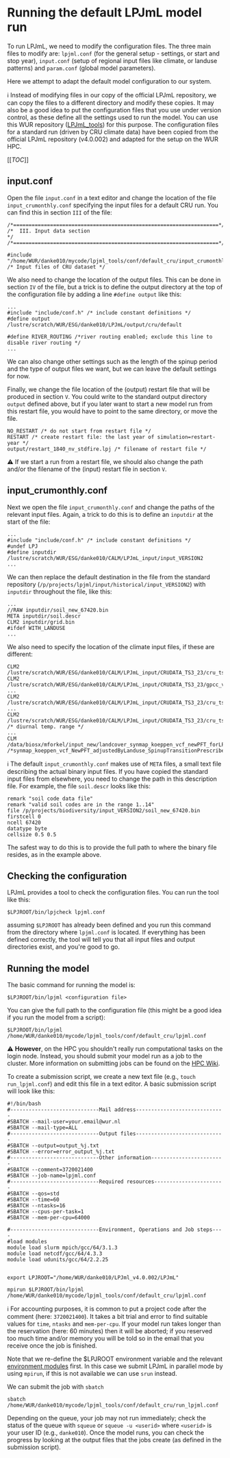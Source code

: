 # Running the default LPJmL model run

To run LPJmL, we need to modify the configuration files. The three main files to modify are: `lpjml.conf` (for the general setup - settings, or start and stop year), `input.conf` (setup of regional input files like climate, or landuse patterns) and `param.conf` (global model parameters).

Here we attempt to adapt the default model configuration to our system. 

:information_source: Instead of modifying files in our copy of the official LPJmL repository, we can copy the files to a different directory and modify these copies. It may also be a good idea to put the configuration files that you use under version control, as these define all the settings used to run the model. You can use this WUR repository ([LPJmL_tools](https://git.wur.nl/danke010/lpjml_tools)) for this purpose. The configuration files for a standard run (driven by CRU climate data) have been copied from the official LPJmL repository (v4.0.002) and adapted for the setup on the WUR HPC.

[[_TOC_]]

## input.conf

Open the file `input.conf` in a text editor and change the location of the file `input_crumonthly.conf` specifying the input files for a default CRU run. You can find this in section `III` of the file:

```
/*===================================================================*/
/*  III. Input data section                                          */
/*===================================================================*/

#include "/home/WUR/danke010/mycode/lpjml_tools/conf/default_cru/input_crumonthly.conf"    /* Input files of CRU dataset */

```

We also need to change the location of the output files. This can be done in section `IV` of the file, but a trick is to define the output directory at the top of the configuration file by adding a line `#define output` like this:

```
...
#include "include/conf.h" /* include constant definitions */
#define output /lustre/scratch/WUR/ESG/danke010/LPJmL/output/cru/default

#define RIVER_ROUTING /*river routing enabled; exclude this line to disable river routing */
...
``` 

We can also change other settings such as the length of the spinup period and the type of output files we want, but we can leave the default settings for now. 

Finally, we change the file location of the (output) restart file that will be produced in section `V`. You could write to the standard output directory `output` defined above, but if you later want to start a new model run from this restart file, you would have to point to the same directory, or move the file. 

```
NO_RESTART /* do not start from restart file */
RESTART /* create restart file: the last year of simulation=restart-year */
output/restart_1840_nv_stdfire.lpj /* filename of restart file */
```

:warning: If we start a run from a restart file, we should also change the path and/or the filename of the (input) restart file in section `V`.

## input_crumonthly.conf

Next we open the file `input_crumonthly.conf` and change the paths of the relevant input files. Again, a trick to do this is to define an `inputdir` at the start of the file:

```
...
#include "include/conf.h" /* include constant definitions */
#undef LPJ
#define inputdir /lustre/scratch/WUR/ESG/danke010/CALM/LPJmL_input/input_VERSION2
...
```

We can then replace the default destination in the file from the standard repository (`/p/projects/lpjml/input/historical/input_VERSION2`) with `inputdir` throughout the file, like this:

```
...
//RAW inputdir/soil_new_67420.bin
META inputdir/soil.descr
CLM2 inputdir/grid.bin
#ifdef WITH_LANDUSE
...
```

We also need to specify the location of the climate input files, if these are different:

```
CLM2 /lustre/scratch/WUR/ESG/danke010/CALM/LPJmL_input/CRUDATA_TS3_23/cru_ts3.23.1901.2014.tmp.dat.clm
CLM2 /lustre/scratch/WUR/ESG/danke010/CALM/LPJmL_input/CRUDATA_TS3_23/gpcc_v7_cruts3_23_precip_1901_2013.clm
...
CLM2 /lustre/scratch/WUR/ESG/danke010/CALM/LPJmL_input/CRUDATA_TS3_23/cru_ts3.23.1901.2014.cld.dat.clm
...
CLM2 /lustre/scratch/WUR/ESG/danke010/CALM/LPJmL_input/CRUDATA_TS3_23/cru_ts3.23.1901.2014.dtr.dat.clm            /* diurnal temp. range */
...
CLM /data/biosx/mforkel/input_new/landcover_synmap_koeppen_vcf_newPFT_forLPJ_20130910.clm /*synmap_koeppen_vcf_NewPFT_adjustedByLanduse_SpinupTransitionPrescribed_forLPJ.clm*/
```

:information_source: The default `input_crumonthly.conf` makes use of `META` files, a small text file describing the actual binary input files. If you have copied the standard input files from elsewhere, you need to change the path in this description file. For example, the file `soil.descr` looks like this:

```
remark "soil code data file"
remark "valid soil codes are in the range 1..14"
file /p/projects/biodiversity/input_VERSION2/soil_new_67420.bin
firstcell 0
ncell 67420
datatype byte
cellsize 0.5 0.5
```

The safest way to do this is to provide the full path to where the binary file resides, as in the example above. 

## Checking the configuration

LPJmL provides a tool to check the configuration files. You can run the tool like this:

```
$LPJROOT/bin/lpjcheck lpjml.conf
```

assuming `$LPJROOT` has already been defined and you run this command from the directory where `lpjml.conf` is located.  If everything has been defined correctly, the tool will tell you that all input files and output directories exist, and you're good to go.

## Running the model

The basic command for running the model is:

```
$LPJROOT/bin/lpjml <configuration file>
```

You can give the full path to the configuration file (this might be a good idea if you run the model from a script):

```
$LPJROOT/bin/lpjml /home/WUR/danke010/mycode/lpjml_tools/conf/default_cru/lpjml.conf
```

:warning: **However**, on the HPC you shouldn't really run computational tasks on the login node. Instead, you should submit your model run as a job to the cluster. More information on submitting jobs can be found on the [HPC Wiki](https://wiki.anunna.wur.nl/index.php/Using_Slurm).

To create a submission script, we create a new text file (e.g., `touch run_lpjml.conf`) and edit this file in a text editor. A basic submission script will look like this:

```
#!/bin/bash
#-----------------------------Mail address-----------------------------
#SBATCH --mail-user=your.email@wur.nl
#SBATCH --mail-type=ALL
#-----------------------------Output files-----------------------------
#SBATCH --output=output_%j.txt
#SBATCH --error=error_output_%j.txt
#-----------------------------Other information------------------------
#SBATCH --comment=3720021400
#SBATCH --job-name=lpjml.conf
#-----------------------------Required resources-----------------------
#SBATCH --qos=std
#SBATCH --time=60
#SBATCH --ntasks=16
#SBATCH --cpus-per-task=1
#SBATCH --mem-per-cpu=64000

#-----------------------------Environment, Operations and Job steps----
#load modules
module load slurm mpich/gcc/64/3.1.3
module load netcdf/gcc/64/4.3.3
module load udunits/gcc/64/2.2.25

 
export LPJROOT="/home/WUR/danke010/LPJml_v4.0.002/LPJmL"

mpirun $LPJROOT/bin/lpjml /home/WUR/danke010/mycode/lpjml_tools/conf/default_cru/lpjml.conf

```

:information_source: For accounting purposes, it is common to put a project code after the comment (here: `3720021400`). It takes a bit trial and error to find suitable values for `time`, `ntasks` and `mem-per-cpu`. If your model run takes longer than the reservation (here: 60 minutes) then it will be aborted; if you reserved too much time and/or memory you will be told so in the email that you receive once the job is finished. 

Note that we re-define the $LPJROOT environment variable and the relevant [environment modules](https://wiki.anunna.wur.nl/index.php/Environment_Modules) first. In this case we submit LPJmL in parallel mode by using `mpirun`, if this is not available we can use `srun` instead. 

We can submit the job with `sbatch`

```
sbatch /home/WUR/danke010/mycode/lpjml_tools/conf/default_cru/run_lpjml.conf
```

Depending on the queue, your job may not run immediately; check the status of the queue with `squeue` or `squeue -u <userid>` where `<userid>` is your user ID (e.g., `danke010`). Once the model runs, you can check the progress by looking at the output files that the jobs create (as defined in the submission script). 